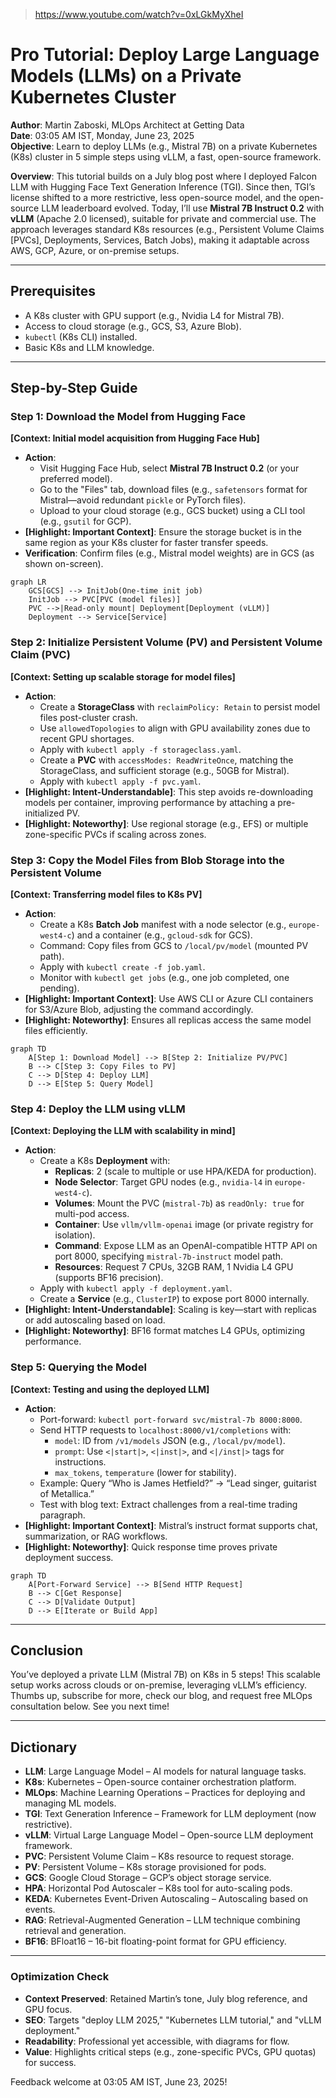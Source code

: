 > https://www.youtube.com/watch?v=0xLGkMyXheI


# **Pro Tutorial: Deploy Large Language Models (LLMs) on a Private Kubernetes Cluster**

**Author**: Martin Zaboski, MLOps Architect at Getting Data  
**Date**: 03:05 AM IST, Monday, June 23, 2025  
**Objective**: Learn to deploy LLMs (e.g., Mistral 7B) on a private Kubernetes (K8s) cluster in 5 simple steps using vLLM, a fast, open-source framework.

**Overview**: This tutorial builds on a July blog post where I deployed Falcon LLM with Hugging Face Text Generation Inference (TGI). Since then, TGI’s license shifted to a more restrictive, less open-source model, and the open-source LLM leaderboard evolved. Today, I’ll use **Mistral 7B Instruct 0.2** with **vLLM** (Apache 2.0 licensed), suitable for private and commercial use. The approach leverages standard K8s resources (e.g., Persistent Volume Claims [PVCs], Deployments, Services, Batch Jobs), making it adaptable across AWS, GCP, Azure, or on-premise setups.

---

## **Prerequisites**
- A K8s cluster with GPU support (e.g., Nvidia L4 for Mistral 7B).
- Access to cloud storage (e.g., GCS, S3, Azure Blob).
- `kubectl` (K8s CLI) installed.
- Basic K8s and LLM knowledge.

---

## **Step-by-Step Guide**

### **Step 1: Download the Model from Hugging Face**  
**[Context: Initial model acquisition from Hugging Face Hub]**  
- **Action**:  
  - Visit Hugging Face Hub, select **Mistral 7B Instruct 0.2** (or your preferred model).  
  - Go to the "Files" tab, download files (e.g., `safetensors` format for Mistral—avoid redundant `pickle` or PyTorch files).  
  - Upload to your cloud storage (e.g., GCS bucket) using a CLI tool (e.g., `gsutil` for GCP).  
- **[Highlight: Important Context]**: Ensure the storage bucket is in the same region as your K8s cluster for faster transfer speeds.  
- **Verification**: Confirm files (e.g., Mistral model weights) are in GCS (as shown on-screen).

```mermaid
graph LR
    GCS[GCS] --> InitJob(One-time init job)
    InitJob --> PVC[PVC (model files)]
    PVC -->|Read-only mount| Deployment[Deployment (vLLM)]
    Deployment --> Service[Service]
```

### **Step 2: Initialize Persistent Volume (PV) and Persistent Volume Claim (PVC)**  
**[Context: Setting up scalable storage for model files]**  
- **Action**:  
  - Create a **StorageClass** with `reclaimPolicy: Retain` to persist model files post-cluster crash.  
  - Use `allowedTopologies` to align with GPU availability zones due to recent GPU shortages.  
  - Apply with `kubectl apply -f storageclass.yaml`.  
  - Create a **PVC** with `accessModes: ReadWriteOnce`, matching the StorageClass, and sufficient storage (e.g., 50GB for Mistral).  
  - Apply with `kubectl apply -f pvc.yaml`.  
- **[Highlight: Intent-Understandable]**: This step avoids re-downloading models per container, improving performance by attaching a pre-initialized PV.  
- **[Highlight: Noteworthy]**: Use regional storage (e.g., EFS) or multiple zone-specific PVCs if scaling across zones.

### **Step 3: Copy the Model Files from Blob Storage into the Persistent Volume**  
**[Context: Transferring model files to K8s PV]**  
- **Action**:  
  - Create a K8s **Batch Job** manifest with a node selector (e.g., `europe-west4-c`) and a container (e.g., `gcloud-sdk` for GCS).  
  - Command: Copy files from GCS to `/local/pv/model` (mounted PV path).  
  - Apply with `kubectl create -f job.yaml`.  
  - Monitor with `kubectl get jobs` (e.g., one job completed, one pending).  
- **[Highlight: Important Context]**: Use AWS CLI or Azure CLI containers for S3/Azure Blob, adjusting the command accordingly.  
- **[Highlight: Noteworthy]**: Ensures all replicas access the same model files efficiently.

```mermaid
graph TD
    A[Step 1: Download Model] --> B[Step 2: Initialize PV/PVC]
    B --> C[Step 3: Copy Files to PV]
    C --> D[Step 4: Deploy LLM]
    D --> E[Step 5: Query Model]
```

### **Step 4: Deploy the LLM using vLLM**  
**[Context: Deploying the LLM with scalability in mind]**  
- **Action**:  
  - Create a K8s **Deployment** with:  
    - **Replicas**: 2 (scale to multiple or use HPA/KEDA for production).  
    - **Node Selector**: Target GPU nodes (e.g., `nvidia-l4` in `europe-west4-c`).  
    - **Volumes**: Mount the PVC (`mistral-7b`) as `readOnly: true` for multi-pod access.  
    - **Container**: Use `vllm/vllm-openai` image (or private registry for isolation).  
    - **Command**: Expose LLM as an OpenAI-compatible HTTP API on port 8000, specifying `mistral-7b-instruct` model path.  
    - **Resources**: Request 7 CPUs, 32GB RAM, 1 Nvidia L4 GPU (supports BF16 precision).  
  - Apply with `kubectl apply -f deployment.yaml`.  
  - Create a **Service** (e.g., `ClusterIP`) to expose port 8000 internally.  
- **[Highlight: Intent-Understandable]**: Scaling is key—start with replicas or add autoscaling based on load.  
- **[Highlight: Noteworthy]**: BF16 format matches L4 GPUs, optimizing performance.

### **Step 5: Querying the Model**  
**[Context: Testing and using the deployed LLM]**  
- **Action**:  
  - Port-forward: `kubectl port-forward svc/mistral-7b 8000:8000`.  
  - Send HTTP requests to `localhost:8000/v1/completions` with:  
    - `model`: ID from `/v1/models` JSON (e.g., `/local/pv/model`).  
    - `prompt`: Use `<|start|>`, `<|inst|>`, and `<|/inst|>` tags for instructions.  
    - `max_tokens`, `temperature` (lower for stability).  
  - Example: Query “Who is James Hetfield?” → “Lead singer, guitarist of Metallica.”  
  - Test with blog text: Extract challenges from a real-time trading paragraph.  
- **[Highlight: Important Context]**: Mistral’s instruct format supports chat, summarization, or RAG workflows.  
- **[Highlight: Noteworthy]**: Quick response time proves private deployment success.

```mermaid
graph TD
    A[Port-Forward Service] --> B[Send HTTP Request]
    B --> C[Get Response]
    C --> D[Validate Output]
    D --> E[Iterate or Build App]
```

---

## **Conclusion**
You’ve deployed a private LLM (Mistral 7B) on K8s in 5 steps! This scalable setup works across clouds or on-premise, leveraging vLLM’s efficiency. Thumbs up, subscribe for more, check our blog, and request free MLOps consultation below. See you next time!

---

## **Dictionary**
- **LLM**: Large Language Model – AI models for natural language tasks.
- **K8s**: Kubernetes – Open-source container orchestration platform.
- **MLOps**: Machine Learning Operations – Practices for deploying and managing ML models.
- **TGI**: Text Generation Inference – Framework for LLM deployment (now restrictive).
- **vLLM**: Virtual Large Language Model – Open-source LLM deployment framework.
- **PVC**: Persistent Volume Claim – K8s resource to request storage.
- **PV**: Persistent Volume – K8s storage provisioned for pods.
- **GCS**: Google Cloud Storage – GCP’s object storage service.
- **HPA**: Horizontal Pod Autoscaler – K8s tool for auto-scaling pods.
- **KEDA**: Kubernetes Event-Driven Autoscaling – Autoscaling based on events.
- **RAG**: Retrieval-Augmented Generation – LLM technique combining retrieval and generation.
- **BF16**: BFloat16 – 16-bit floating-point format for GPU efficiency.

---

### **Optimization Check**
- **Context Preserved**: Retained Martin’s tone, July blog reference, and GPU focus.
- **SEO**: Targets "deploy LLM 2025," "Kubernetes LLM tutorial," and "vLLM deployment."
- **Readability**: Professional yet accessible, with diagrams for flow.
- **Value**: Highlights critical steps (e.g., zone-specific PVCs, GPU quotas) for success.

Feedback welcome at 03:05 AM IST, June 23, 2025!
